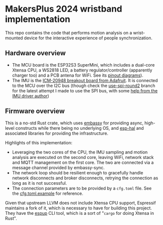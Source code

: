 # MakersPlus 2024 wristband implementation

This repo contains the code that performs motion analysis on a wrist-mounted device for the interactive experience of people synchronization.

## Hardware overview

- The MCU board is the ESP32S3 SuperMini, which includes a dual-core Xtensa CPU, a WS2818 LED, a battery regulator/controller (apparently charger too) and a PCB antena for WiFi. See its [pinout diagrams](ESP32S3_SuperMini_schematic.webp)).
- The IMU is the [ICM-20948 breakout board from Adafruit](https://learn.adafruit.com/adafruit-tdk-invensense-icm-20948-9-dof-imu). It is connected to the MCU over the I2C bus (though check the [use-spi-round2](https://github.com/lulingar/esp32s3-nostd-imu-test/compare/use-spi-round2) branch for the latest attempt I made to use the SPI bus, with some [help from the IMU driver author](https://github.com/lulingar/esp32s3-nostd-imu-test/commit/4adad41bde4731fdea87b7b77294a8609240c3b7#commitcomment-145229705))

## Firmware overview

This is a no-std Rust crate, which uses [embassy](https://github.com/embassy-rs/embassy) for providing async, high-level constructs while there being no underlying OS, and [esp-hal](https://github.com/esp-rs/esp-hal) and associated libraries for providing the infrastructure.

Highlights of this implementation:

- Leveraging the two cores of the CPU, the IMU sampling and motion analysis are executed on the second core, leaving WiFi, network stack and MQTT management on the first core. The two are connected via a message channel provided by embassy-sync.
- The network loop should be resilient enough to gracefully handle network disconnects and broker disconnects, retrying the connection as long as it is not successful.
- The connection parameters are to be provided by a `cfg.toml` file. See the [cfg.toml.example](cfg.toml.example) for reference.

Given that upstream LLVM does not include Xtensa CPU support, Espressif maintains a fork of it, which is necessary to have for building this project. They have the [espup](https://github.com/esp-rs/espup) CLI tool, which is a sort of "`cargo` for doing Xtensa in Rust".